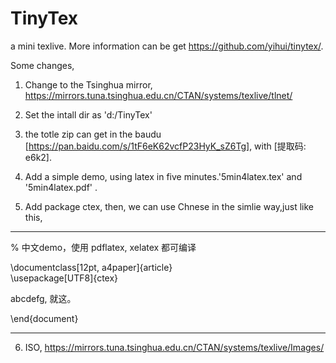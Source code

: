 # TinyTex
a mini texlive.
More information can be get https://github.com/yihui/tinytex/.

Some changes,

1. Change to the Tsinghua mirror, https://mirrors.tuna.tsinghua.edu.cn/CTAN/systems/texlive/tlnet/

2. Set the intall dir as 'd:/TinyTex'

3. the totle zip can get in the baudu [https://pan.baidu.com/s/1tF6eK62vcfP23HyK_sZ6Tg], with [提取码: e6k2].

4. Add a simple demo, using latex in five minutes.'5min4latex.tex' and '5min4latex.pdf' .

5. Add package ctex, then, we can use Chnese in the simlie way,just like this,

--------------------------------------
% 中文demo，使用 pdflatex, xelatex 都可编译

\documentclass[12pt, a4paper]{article}  
\usepackage[UTF8]{ctex}  

abcdefg, 就这。

\end{document}

--------------------------

6. ISO, https://mirrors.tuna.tsinghua.edu.cn/CTAN/systems/texlive/Images/
